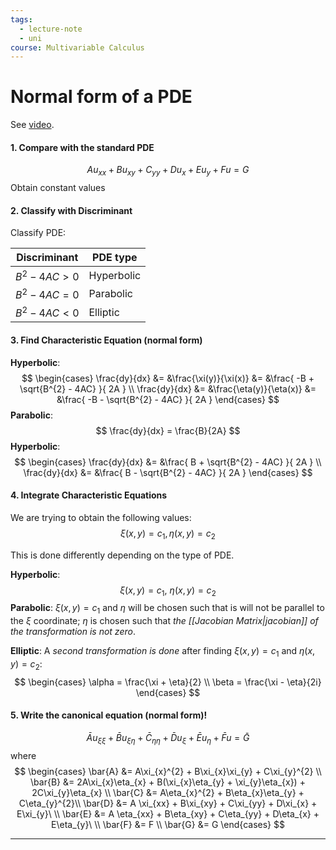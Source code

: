 ```yaml
---
tags:
  - lecture-note
  - uni
course: Multivariable Calculus
---
```

# Normal form of a PDE
See [video](https://www.youtube.com/watch?v=x2zrBDBk2ps).

#### 1. Compare with the standard PDE
$$Au_{xx} + Bu_{xy} + C_{yy} + Du_{x} + Eu_{y} + Fu = G$$
Obtain constant values

#### 2. Classify with Discriminant

Classify PDE:

| Discriminant | PDE type |
| ------------ | --- |
| $B^{2}-4AC>0$  | Hyperbolic    |
| $B^{2}-4AC=0$  | Parabolic    |
| $B^{2}-4AC<0$  | Elliptic    |

#### 3. Find Characteristic Equation (normal form)

**Hyperbolic**:
$$
\begin{cases}
\frac{dy}{dx} &= &\frac{\xi(y)}{\xi(x)} &= &\frac{ -B + \sqrt{B^{2} - 4AC} }{ 2A } \\
\frac{dy}{dx} &= &\frac{\eta(y)}{\eta(x)} &= &\frac{ -B - \sqrt{B^{2} - 4AC} }{ 2A }
\end{cases}
$$
**Parabolic**:
$$
\frac{dy}{dx} = \frac{B}{2A}
$$
**Hyperbolic**:
$$
\begin{cases}
\frac{dy}{dx} &= &\frac{ B + \sqrt{B^{2} - 4AC} }{ 2A } \\
\frac{dy}{dx} &= &\frac{ B - \sqrt{B^{2} - 4AC} }{ 2A }
\end{cases}
$$

#### 4. Integrate Characteristic Equations
We are trying to obtain the following values:
$$\xi(x, y) = c_{1}, \eta(x,y) = c_{2}$$

This is done differently depending on the type of PDE.

**Hyperbolic**:
$$\xi(x, y) = c_{1},\: \eta(x,y) = c_{2}$$
**Parabolic**:
$\xi(x, y) = c_{1}$ and $\eta$ will be chosen such that is will not be parallel to the $\xi$ coordinate; $\eta$ is chosen such that *the [[Jacobian Matrix|jacobian]] of the transformation is not zero*.


**Elliptic**:
A *second transformation is done* after finding  $\xi(x, y) = c_{1}$ and $\eta(x,y) = c_{2}$:
$$
\begin{cases}
\alpha = \frac{\xi + \eta}{2} \\
\beta = \frac{\xi - \eta}{2i}
\end{cases}
$$

#### 5. Write the canonical equation (normal form)!
$$\bar{A}u_{\xi\xi} + \bar{B}u_{\xi\eta} + \bar{C}_{\eta\eta} + \bar{D}u_{\xi} + \bar{E}u_{\eta} + \bar{F}u = \bar{G}$$
where
$$
\begin{cases}
\bar{A} &= A\xi_{x}^{2} + B\xi_{x}\xi_{y} + C\xi_{y}^{2} \\
\bar{B} &= 2A\xi_{x}\eta_{x} + B(\xi_{x}\eta_{y} + \xi_{y}\eta_{x}) + 2C\xi_{y}\eta_{x} \\
\bar{C} &= A\eta_{x}^{2} + B\eta_{x}\eta_{y} + C\eta_{y}^{2}\\
\bar{D} &= A \xi_{xx} + B\xi_{xy} + C\xi_{yy} + D\xi_{x} + E\xi_{y}\ \\
\bar{E} &= A \eta_{xx} + B\eta_{xy} + C\eta_{yy} + D\eta_{x} + E\eta_{y}\ \\
\bar{F} &= F \\
\bar{G} &= G
\end{cases}
$$

---